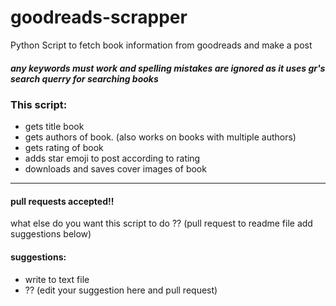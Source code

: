 # goodreads-scrapper

Python Script to fetch book information from goodreads and make a post

##### any keywords must work and spelling mistakes are ignored as it uses gr's search querry for searching books

### This script:
- gets title book
- gets authors of book. (also works on books with multiple authors)
- gets rating of book
- adds star emoji to post according to rating
- downloads and saves cover images of book

--------------------------------------------
#### pull requests accepted!!

what else do you want this script to do ?? (pull request to readme file add suggestions below)

#### suggestions:
- write to text file
- ?? (edit your suggestion here and pull request)
